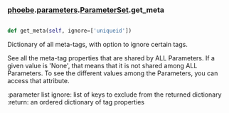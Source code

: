 ### [phoebe](phoebe.md).[parameters](phoebe.parameters.md).[ParameterSet](phoebe.parameters.ParameterSet.md).get_meta

```py

def get_meta(self, ignore=['uniqueid'])

```



Dictionary of all meta-tags, with option to ignore certain tags.

See all the meta-tag properties that are shared by ALL Parameters.
If a given value is 'None', that means that it is not shared
among ALL Parameters.  To see the different values among the
Parameters, you can access that attribute.

:parameter list ignore: list of keys to exclude from the returned
    dictionary
:return: an ordered dictionary of tag properties

